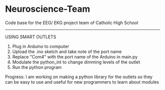 # Neuroscience-Team
Code base for the EEG/ EKG project team of Catholic High School

-------------------------------------------------------------------
USING SMART OUTLETS

1. Plug in Arduino to computer
2. Upload the .ino sketch and take note of the port name
3. Replace "Com4" with the port name of the Arduino in main.py
4. Modulate the python_int to change dimming levels of the outlet
5. Run the python program

Progress:
I am working on making a python library for the outlets so they can be easy to use and useful for new programmers to learn about modules
